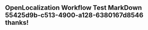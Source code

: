 <properties
ms.topic="hero-topic"
ms.test1="hero-topic"
ms.test2="test"/>

## OpenLocalization Workflow Test MarkDown 55425d9b-c513-4900-a128-6380167d8546 thanks!
